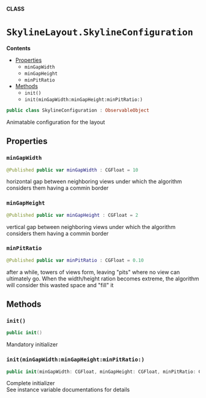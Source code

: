 **CLASS**

# `SkylineLayout.SkylineConfiguration`

**Contents**

- [Properties](#properties)
  - `minGapWidth`
  - `minGapHeight`
  - `minPitRatio`
- [Methods](#methods)
  - `init()`
  - `init(minGapWidth:minGapHeight:minPitRatio:)`

```swift
public class SkylineConfiguration : ObservableObject
```

Animatable configuration for the layout

## Properties
### `minGapWidth`

```swift
@Published public var minGapWidth : CGFloat = 10
```

horizontal gap between neighboring views under which the algorithm considers them having a commin border

### `minGapHeight`

```swift
@Published public var minGapHeight : CGFloat = 2
```

vertical gap between neighboring views under which the algorithm considers them having a commin border

### `minPitRatio`

```swift
@Published public var minPitRatio : CGFloat = 0.10
```

after a while, towers of views form, leaving "pits" where no view can ultimately go. When the width/height ration becomes extreme, the algorithm will consider this wasted space and "fill" it

## Methods
### `init()`

```swift
public init()
```

Mandatory initializer

### `init(minGapWidth:minGapHeight:minPitRatio:)`

```swift
public init(minGapWidth: CGFloat, minGapHeight: CGFloat, minPitRatio: CGFloat)
```

Complete initializer  
See instance variable documentations for details
